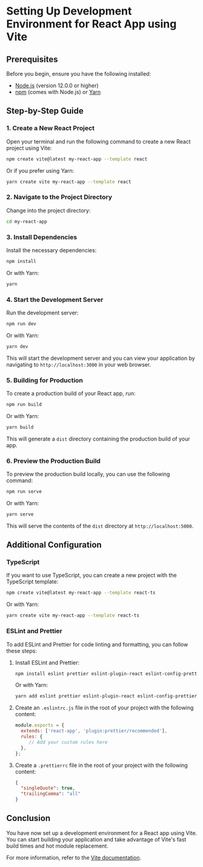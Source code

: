 # Setting Up Development Environment for React App using Vite

## Prerequisites

Before you begin, ensure you have the following installed:

- [Node.js](https://nodejs.org/) (version 12.0.0 or higher)
- [npm](https://www.npmjs.com/) (comes with Node.js) or [Yarn](https://yarnpkg.com/)

## Step-by-Step Guide

### 1. Create a New React Project

Open your terminal and run the following command to create a new React project using Vite:

```sh
npm create vite@latest my-react-app --template react
```

Or if you prefer using Yarn:

```sh
yarn create vite my-react-app --template react
```

### 2. Navigate to the Project Directory

Change into the project directory:

```sh
cd my-react-app
```

### 3. Install Dependencies

Install the necessary dependencies:

```sh
npm install
```

Or with Yarn:

```sh
yarn
```

### 4. Start the Development Server

Run the development server:

```sh
npm run dev
```

Or with Yarn:

```sh
yarn dev
```

This will start the development server and you can view your application by navigating to `http://localhost:3000` in your web browser.

### 5. Building for Production

To create a production build of your React app, run:

```sh
npm run build
```

Or with Yarn:

```sh
yarn build
```

This will generate a `dist` directory containing the production build of your app.

### 6. Preview the Production Build

To preview the production build locally, you can use the following command:

```sh
npm run serve
```

Or with Yarn:

```sh
yarn serve
```

This will serve the contents of the `dist` directory at `http://localhost:5000`.

## Additional Configuration

### TypeScript

If you want to use TypeScript, you can create a new project with the TypeScript template:

```sh
npm create vite@latest my-react-app --template react-ts
```

Or with Yarn:

```sh
yarn create vite my-react-app --template react-ts
```

### ESLint and Prettier

To add ESLint and Prettier for code linting and formatting, you can follow these steps:

1. Install ESLint and Prettier:

     ```sh
     npm install eslint prettier eslint-plugin-react eslint-config-prettier eslint-plugin-prettier --save-dev
     ```

     Or with Yarn:

     ```sh
     yarn add eslint prettier eslint-plugin-react eslint-config-prettier eslint-plugin-prettier --dev
     ```

2. Create an `.eslintrc.js` file in the root of your project with the following content:

     ```js
     module.exports = {
       extends: ['react-app', 'plugin:prettier/recommended'],
       rules: {
          // Add your custom rules here
       },
     };
     ```

3. Create a `.prettierrc` file in the root of your project with the following content:

     ```json
     {
       "singleQuote": true,
       "trailingComma": "all"
     }
     ```

## Conclusion

You have now set up a development environment for a React app using Vite. You can start building your application and take advantage of Vite's fast build times and hot module replacement.

For more information, refer to the [Vite documentation](https://vitejs.dev/).
